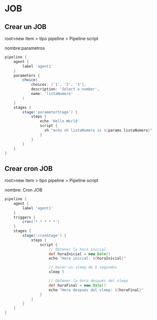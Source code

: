 

# JOB
## Crear un  JOB

root>new item > tipo pipeline > Pipeline script

nombre:parametros


```groovy
pipeline {
    agent {
        label 'agent1'
    }
    parameters {
        choice(
            choices: ['1', '2', '3'],
            description: 'Select a number',
            name: 'listaNumero'
        )
    }
    stages {
        stage('parameterStage') {
            steps {
                echo 'Hello World'
                script {
                  sh "echo sh listaNumero is ${params.listaNumero}"
                }
            }
        }
    }
}

```

## Crear cron  JOB
root>new item > tipo pipeline > Pipeline script

nombre: Cron JOB


```groovy
pipeline {
    agent {
        label 'agent1'
    }
    triggers {
        cron('* * * * *')
    }
    stages {
        stage('cronStage') {
            steps {
                script {
                    // Obtener la hora inicial
                    def horaInicial = new Date()
                    echo "Hora inicial: ${horaInicial}"

                    // Hacer un sleep de 5 segundos
                    sleep 5

                    // Obtener la hora después del sleep
                    def horaFinal = new Date()
                    echo "Hora después del sleep: ${horaFinal}"
                }
            }
        }
    }
}
```

